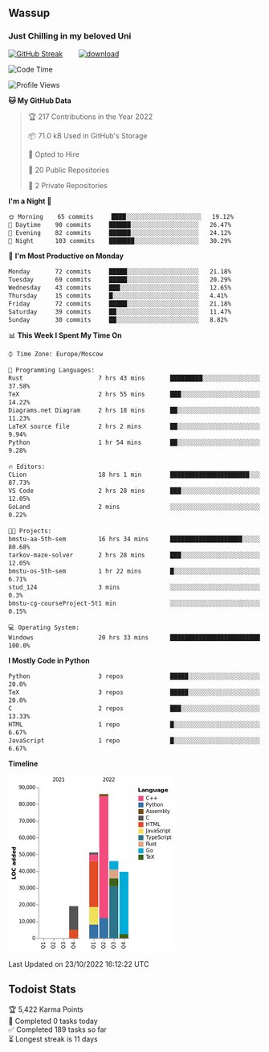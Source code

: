 ## Wassup 
### Just Chilling in my beloved Uni 

<!--
-->

[![GitHub Streak](http://github-readme-streak-stats.herokuapp.com?user=archeoss&theme=shades-of-purple&hide_border=true&date_format=j%20M%5B%20Y%5D)](https://git.io/streak-stats)&nbsp;&nbsp;&nbsp;&nbsp;&nbsp;&nbsp;&nbsp;&nbsp;[![download](https://user-images.githubusercontent.com/68448737/147796309-d8b65b1d-4dde-40d9-b03a-2b42aaa6cd43.jpeg)
](http://bmstu.ru/)

<!--START_SECTION:waka-->
![Code Time](http://img.shields.io/badge/Code%20Time-638%20hrs%2045%20mins-blue)

![Profile Views](http://img.shields.io/badge/Profile%20Views-2-blue)

**🐱 My GitHub Data** 

> 🏆 217 Contributions in the Year 2022
 > 
> 📦 71.0 kB Used in GitHub's Storage 
 > 
> 💼 Opted to Hire
 > 
> 📜 20 Public Repositories 
 > 
> 🔑 2 Private Repositories  
 > 
**I'm a Night 🦉** 

```text
🌞 Morning    65 commits     ████░░░░░░░░░░░░░░░░░░░░░   19.12% 
🌆 Daytime    90 commits     ██████░░░░░░░░░░░░░░░░░░░   26.47% 
🌃 Evening    82 commits     ██████░░░░░░░░░░░░░░░░░░░   24.12% 
🌙 Night      103 commits    ███████░░░░░░░░░░░░░░░░░░   30.29%

```
📅 **I'm Most Productive on Monday** 

```text
Monday       72 commits     █████░░░░░░░░░░░░░░░░░░░░   21.18% 
Tuesday      69 commits     █████░░░░░░░░░░░░░░░░░░░░   20.29% 
Wednesday    43 commits     ███░░░░░░░░░░░░░░░░░░░░░░   12.65% 
Thursday     15 commits     █░░░░░░░░░░░░░░░░░░░░░░░░   4.41% 
Friday       72 commits     █████░░░░░░░░░░░░░░░░░░░░   21.18% 
Saturday     39 commits     ██░░░░░░░░░░░░░░░░░░░░░░░   11.47% 
Sunday       30 commits     ██░░░░░░░░░░░░░░░░░░░░░░░   8.82%

```


📊 **This Week I Spent My Time On** 

```text
⌚︎ Time Zone: Europe/Moscow

💬 Programming Languages: 
Rust                     7 hrs 43 mins       █████████░░░░░░░░░░░░░░░░   37.58% 
TeX                      2 hrs 55 mins       ███░░░░░░░░░░░░░░░░░░░░░░   14.22% 
Diagrams.net Diagram     2 hrs 18 mins       ██░░░░░░░░░░░░░░░░░░░░░░░   11.23% 
LaTeX source file        2 hrs 2 mins        ██░░░░░░░░░░░░░░░░░░░░░░░   9.94% 
Python                   1 hr 54 mins        ██░░░░░░░░░░░░░░░░░░░░░░░   9.28%

🔥 Editors: 
CLion                    18 hrs 1 min        ██████████████████████░░░   87.73% 
VS Code                  2 hrs 28 mins       ███░░░░░░░░░░░░░░░░░░░░░░   12.05% 
GoLand                   2 mins              ░░░░░░░░░░░░░░░░░░░░░░░░░   0.22%

🐱‍💻 Projects: 
bmstu-aa-5th-sem         16 hrs 34 mins      ████████████████████░░░░░   80.68% 
tarkov-maze-solver       2 hrs 28 mins       ███░░░░░░░░░░░░░░░░░░░░░░   12.05% 
bmstu-os-5th-sem         1 hr 22 mins        █░░░░░░░░░░░░░░░░░░░░░░░░   6.71% 
stud_124                 3 mins              ░░░░░░░░░░░░░░░░░░░░░░░░░   0.3% 
bmstu-cg-courseProject-5t1 min               ░░░░░░░░░░░░░░░░░░░░░░░░░   0.15%

💻 Operating System: 
Windows                  20 hrs 33 mins      █████████████████████████   100.0%

```

**I Mostly Code in Python** 

```text
Python                   3 repos             █████░░░░░░░░░░░░░░░░░░░░   20.0% 
TeX                      3 repos             █████░░░░░░░░░░░░░░░░░░░░   20.0% 
C                        2 repos             ███░░░░░░░░░░░░░░░░░░░░░░   13.33% 
HTML                     1 repo              █░░░░░░░░░░░░░░░░░░░░░░░░   6.67% 
JavaScript               1 repo              █░░░░░░░░░░░░░░░░░░░░░░░░   6.67%

```


**Timeline**

![Chart not found](https://raw.githubusercontent.com/archeoss/archeoss/master/charts/bar_graph.png) 


 Last Updated on 23/10/2022 16:12:22 UTC
<!--END_SECTION:waka-->

## Todoist Stats

<!-- TODO-IST:START -->
🏆  5,422 Karma Points           
🌸  Completed 0 tasks today           
✅  Completed 189 tasks so far           
⏳  Longest streak is 11 days
<!-- TODO-IST:END -->
